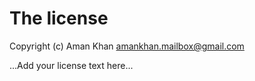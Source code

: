 # The license

Copyright (c) Aman Khan <amankhan.mailbox@gmail.com>

...Add your license text here...